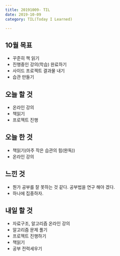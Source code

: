 ```yaml
---
title: 20191009- TIL
date: 2019-10-09
category: TIL(Today I Learned)

---
```


## 10월 목표

- 꾸준히 책 읽기
- 진행중인 강의(학습) 완료하기
- 사이드 프로젝트 결과물 내기
- 습관 만들기

## 오늘 할 것

- 온라인 강의
- 책읽기
- 프로젝트 진행


## 오늘 한 것

- 책읽기(아주 작은 습관의 힘(완독))
- 온라인 강의
  
## 느낀 것
- 뭔가 공부를 잘 못하는 것 같다. 공부법을 연구 해야 겠다.
- 하나에 집중하자.

## 내일 할 것
  
- 자료구조, 알고리즘 온라인 강의
- 알고리즘 문제 풀기
- 프로젝트 진행하기
- 책읽기
- 공부 전력세우기